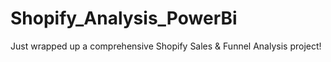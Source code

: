 # Shopify_Analysis_PowerBi
Just wrapped up a comprehensive Shopify Sales &amp; Funnel Analysis project!
